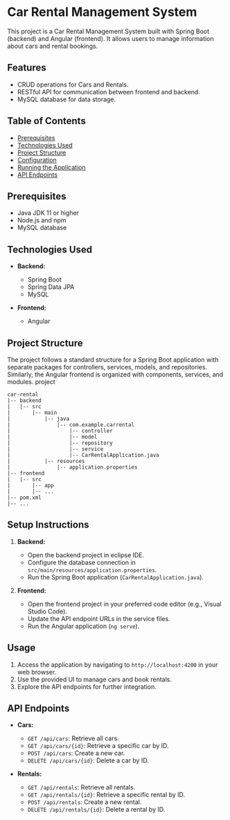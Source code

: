# Car Rental Management System

This project is a Car Rental Management System built with Spring Boot (backend) and Angular (frontend). It allows users to manage information about cars and rental bookings.

## Features

- CRUD operations for Cars and Rentals.
- RESTful API for communication between frontend and backend.
- MySQL database for data storage.

## Table of Contents

- [Prerequisites](#prerequisites)
- [Technologies Used](#technologies-used)
- [Project Structure](#project-structure)
- [Configuration](#configuration)
- [Running the Application](#running-the-application)
- [API Endpoints](#api-endpoints)


## Prerequisites

- Java JDK 11 or higher
- Node.js and npm
- MySQL database

## Technologies Used

- **Backend:**
  - Spring Boot
  - Spring Data JPA
  - MySQL

- **Frontend:**
  - Angular


## Project Structure

The project follows a standard structure for a Spring Boot application with separate packages for controllers, services, models, and repositories. Similarly, the Angular frontend is organized with components, services, and modules.
project

```plaintext
car-rental
|-- backend
|   |-- src
|       |-- main
|           |-- java
|               |-- com.example.carrental
|                   |-- controller
|                   |-- model
|                   |-- repository
|                   |-- service
|                   |-- CarRentalApplication.java
|           |-- resources
|               |-- application.properties
|-- frontend
|   |-- src
|       |-- app
|       |-- ...
|-- pom.xml
|-- ...
```


## Setup Instructions

1. **Backend:**
   - Open the backend project in eclipse IDE.
   - Configure the database connection in `src/main/resources/application.properties`.
   - Run the Spring Boot application (`CarRentalApplication.java`).

2. **Frontend:**
   - Open the frontend project in your preferred code editor (e.g., Visual Studio Code).
   - Update the API endpoint URLs in the service files.
   - Run the Angular application (`ng serve`).

## Usage

1. Access the application by navigating to `http://localhost:4200` in your web browser.
2. Use the provided UI to manage cars and book rentals.
3. Explore the API endpoints for further integration.

## API Endpoints

- **Cars:**
  - `GET /api/cars`: Retrieve all cars.
  - `GET /api/cars/{id}`: Retrieve a specific car by ID.
  - `POST /api/cars`: Create a new car.
  - `DELETE /api/cars/{id}`: Delete a car by ID.

- **Rentals:**
  - `GET /api/rentals`: Retrieve all rentals.
  - `GET /api/rentals/{id}`: Retrieve a specific rental by ID.
  - `POST /api/rentals`: Create a new rental.
  - `DELETE /api/rentals/{id}`: Delete a rental by ID.

